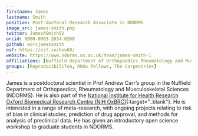 ```yaml
---
firstname: James
lastname: Smith
position: Post-doctoral Research Associate in NDORMS
image_src: james-smith.png
twitter: JamesASmith92
orcid: 0000-0003-2634-0268
github: worcjamessmith
osf: https://osf.io/bsu68/
website: https://www.ndorms.ox.ac.uk/team/james-smith-1
affiliations: [Nuffield Department of Orthopaedics Rheumatology and Muskuloskeletal Sciences, Medical Sciences Division]
groups: [ReproducibiliTea, RROx Fellows, The Carpentries]
---
```


James is a postdoctoral scientist in Prof Andrew Carr’s group in the Nuffield Department of Orthopaedics, Rheumatology and Musculoskeletal Sciences (NDORMS). He is also part of the [National Institute for Health Research Oxford Biomedical Research Centre (NIH OxBRC)](https://oxfordbrc.nihr.ac.uk/){:target="_blank"}. He is interested in a range of meta-research, with ongoing projects relating to risk of bias in clinical studies, prediction of drug approval, and methods for analysis of preclinical data. He has given an introductory open science workshop to graduate students in NDORMS.
